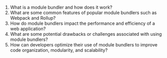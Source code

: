 

1. What is a module bundler and how does it work?
2. What are some common features of popular module bundlers such as Webpack and Rollup?
3. How do module bundlers impact the performance and efficiency of a web application?
4. What are some potential drawbacks or challenges associated with using module bundlers?
5. How can developers optimize their use of module bundlers to improve code organization, modularity, and scalability?